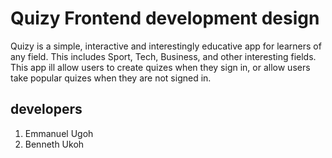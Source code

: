 # Quizy Frontend development design
Quizy is a simple, interactive and interestingly educative app for learners of any field. This includes Sport, Tech, Business, and other interesting fields. This app ill allow users to create quizes when they sign in, or allow users take popular quizes when they are not signed in.

## developers
1. Emmanuel Ugoh
2. Benneth Ukoh
